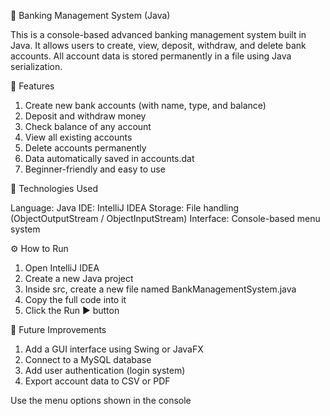 🏦 Banking Management System (Java)

This is a console-based advanced banking management system built in Java.
It allows users to create, view, deposit, withdraw, and delete bank accounts.
All account data is stored permanently in a file using Java serialization.

🚀 Features

1. Create new bank accounts (with name, type, and balance)
2. Deposit and withdraw money
3. Check balance of any account
4. View all existing accounts
5. Delete accounts permanently
6. Data automatically saved in accounts.dat
7. Beginner-friendly and easy to use


🧠 Technologies Used

Language: Java
IDE: IntelliJ IDEA
Storage: File handling (ObjectOutputStream / ObjectInputStream)
Interface: Console-based menu system


⚙️ How to Run

1. Open IntelliJ IDEA
2. Create a new Java project
3. Inside src, create a new file named BankManagementSystem.java
4. Copy the full code into it
5. Click the Run ▶️ button


📌 Future Improvements

1. Add a GUI interface using Swing or JavaFX
2. Connect to a MySQL database
3. Add user authentication (login system)
4. Export account data to CSV or PDF

Use the menu options shown in the console
